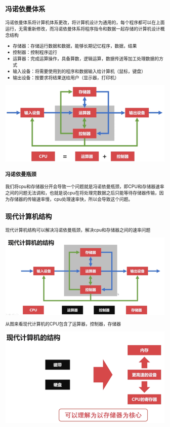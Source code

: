 ## 冯诺依曼体系

冯诺依曼体系将计算机体系更改，将计算机设计为通用的，每个程序都可以在上面运行，无需重新修改，而冯诺依曼体系将程序指令和数据一起存储的计算机设计概念结构

- 存储器：存储运行数据和数据，能够长期记忆程序，数据，结果
- 控制器：控制程序运行
- 运算器：完成运算操作，具备算数，逻辑运算，数据传送等加工处理数据的方式
- 输入设备：将需要使用到的程序和数据输入给计算机（鼠标，键盘）
- 输出设备：按要求将结果送给用户（显示器，打印机）

![image-20220322104920901](../../.vuepress/public/image-20220322104920901.png)

### 冯诺依曼瓶颈

我们将cpu和存储器分开会导致一个问题就是冯诺依曼瓶颈，即CPU和存储器速率之间的问题无法调和，也就是说cpu在将处理完数据之后只能等待存储器传输，因为存储器的传输速率慢，cpu处理速率快，所以会导致这个问题。

## 现代计算机结构

现代计算机结构可以解决冯诺依曼瓶颈，解决cpu和存储器之间的速率问题

![image-20220322105445037](../../.vuepress/public/image-20220322105445037.png)

从图来看现代计算机的CPU包含了运算器，控制器，存储器

![image-20220322105823218](../../.vuepress/public/image-20220322105823218.png)

